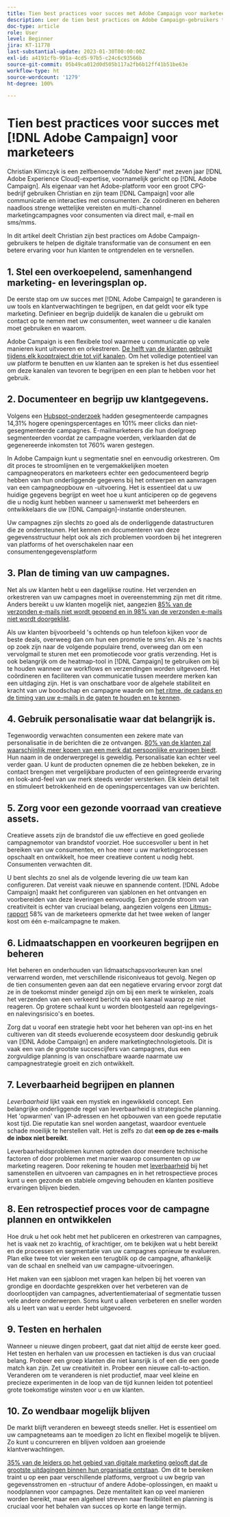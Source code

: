 ```yaml
---
title: Tien best practices voor succes met Adobe Campaign voor marketeers
description: Leer de tien best practices om Adobe Campaign-gebruikers te helpen de transformatie van de digitale consument en een betere ervaring voor hun klanten te ontgrendelen en te versnellen.
doc-type: article
role: User
level: Beginner
jira: KT-11778
last-substantial-update: 2023-01-30T00:00:00Z
exl-id: a4191cfb-991a-4cd5-97b5-c24c6c93566b
source-git-commit: 05b49ca012d0d505b117a2fb6b12ff41b51be63e
workflow-type: ht
source-wordcount: '1279'
ht-degree: 100%

---
```


# Tien best practices voor succes met [!DNL Adobe Campaign] voor marketeers

Christian Klimczyk is een zelfbenoemde &quot;Adobe Nerd&quot; met zeven jaar [!DNL Adobe Experience Cloud]-expertise, voornamelijk gericht op [!DNL Adobe Campaign]. Als eigenaar van het Adobe-platform voor een groot CPG-bedrijf gebruiken Christian en zijn team [!DNL Campaign] voor alle communicatie en interacties met consumenten. Ze coördineren en beheren naadloos strenge wettelijke vereisten en multi-channel marketingcampagnes voor consumenten via direct mail, e-mail en sms/mms.

In dit artikel deelt Christian zijn best practices om Adobe Campaign-gebruikers te helpen de digitale transformatie van de consument en een betere ervaring voor hun klanten te ontgrendelen en te versnellen.


## 1. Stel een overkoepelend, samenhangend marketing- en leveringsplan op.

De eerste stap om uw succes met [!DNL Adobe Campaign] te garanderen is uw tools en klantverwachtingen te begrijpen, en dat geldt voor elk type marketing. Definieer en begrijp duidelijk de kanalen die u gebruikt om contact op te nemen met uw consumenten, weet wanneer u die kanalen moet gebruiken en waarom.

Adobe Campaign is een flexibele tool waarmee u communicatie op vele manieren kunt uitvoeren en orkestreren. [De helft van de klanten gebruikt tijdens elk kooptraject drie tot vijf kanalen](https://www.mckinsey.com/capabilities/operations/our-insights/redefine-the-omnichannel-approach-focus-on-what-truly-matters). Om het volledige potentieel van uw platform te benutten en uw klanten aan te spreken is het dus essentieel om deze kanalen van tevoren te begrijpen en een plan te hebben voor het gebruik.

## 2. Documenteer en begrijp uw klantgegevens.

Volgens een [Hubspot-onderzoek](https://www.linkedin.com/pulse/customer-segmentation-effective-b2b-business-industry-sabreen) hadden gesegmenteerde campagnes 14,31% hogere openingspercentages en 101% meer clicks dan niet-gesegmenteerde campagnes. E-mailmarketeers die hun doelgroep segmenteerden voordat ze campagne voerden, verklaarden dat de gegenereerde inkomsten tot 760% waren gestegen.

In Adobe Campaign kunt u segmentatie snel en eenvoudig orkestreren. Om dit proces te stroomlijnen en te vergemakkelijken moeten campagneoperators en marketeers echter een gedocumenteerd begrip hebben van hun onderliggende gegevens bij het ontwerpen en aanvragen van een campagneopbouw en -uitvoering. Het is essentieel dat u uw huidige gegevens begrijpt en weet hoe u kunt anticiperen op de gegevens die u nodig kunt hebben wanneer u samenwerkt met beheerders en ontwikkelaars die uw [!DNL Campaign]-instantie ondersteunen.

Uw campagnes zijn slechts zo goed als de onderliggende datastructuren die ze ondersteunen. Het kennen en documenteren van deze gegevensstructuur helpt ook als zich problemen voordoen bij het integreren van platforms of het overschakelen naar een consumentengegevensplatform

## 3. Plan de timing van uw campagnes.

Net als uw klanten hebt u een dagelijkse routine. Het verzenden en orkestreren van uw campagnes moet in overeenstemming zijn met dit ritme. Anders bereikt u uw klanten mogelijk niet, aangezien [85% van de verzonden e-mails niet wordt geopend en in 98% van de verzonden e-mails niet wordt doorgeklikt](https://www.validity.com/resource-center/state-of-email-2021/).

Als uw klanten bijvoorbeeld &#39;s ochtends op hun telefoon kijken voor de beste deals, overweeg dan om hun een promotie te sms&#39;en. Als ze &#39;s nachts op zoek zijn naar de volgende populaire trend, overweeg dan om een vervolgmail te sturen met een promotiecode voor gratis verzending. Het is ook belangrijk om de heatmap-tool in [!DNL Campaign] te gebruiken om bij te houden wanneer uw workflows en verzendingen worden uitgevoerd. Het coördineren en faciliteren van communicatie tussen meerdere merken kan een uitdaging zijn. Het is van onschatbare voor de algehele stabiliteit en kracht van uw boodschap en campagne waarde om [het ritme, de cadans en de timing van uw e-mails in de gaten te houden en te kennen](https://experienceleaguecommunities.adobe.com/t5/adobe-campaign-classic-blogs/predictive-send-time-optimization-with-adobe-campaign/ba-p/561554).

## 4. Gebruik personalisatie waar dat belangrijk is.

Tegenwoordig verwachten consumenten een zekere mate van personalisatie in de berichten die ze ontvangen. [80% van de klanten zal waarschijnlijk meer kopen van een merk dat persoonlijke ervaringen biedt](https://us.epsilon.com/power-of-me). Hun naam in de onderwerpregel is geweldig. Personalisatie kan echter veel verder gaan. U kunt de producten opnemen die ze hebben bekeken, ze in contact brengen met vergelijkbare producten of een geïntegreerde ervaring en look-and-feel van uw merk steeds verder versterken. Elk klein detail telt en stimuleert betrokkenheid en de openingspercentages van uw berichten.

## 5. Zorg voor een gezonde voorraad van creatieve assets.

Creatieve assets zijn de brandstof die uw effectieve en goed geoliede campagnemotor van brandstof voorziet. Hoe succesvoller u bent in het bereiken van uw consumenten, en hoe meer u uw marketingprocessen opschaalt en ontwikkelt, hoe meer creatieve content u nodig hebt. Consumenten verwachten dit.

U bent slechts zo snel als de volgende levering die uw team kan configureren. Dat vereist vaak nieuwe en spannende content. [!DNL Adobe Campaign] maakt het configureren van sjablonen en het ontvangen en voorbereiden van deze leveringen eenvoudig. Een gezonde stroom van creativiteit is echter van cruciaal belang, aangezien volgens een [Litmus-rapport](https://www.litmus.com/resources/state-of-email/) 58% van de marketeers opmerkte dat het twee weken of langer kost om één e-mailcampagne te maken.

## 6. Lidmaatschappen en voorkeuren begrijpen en beheren

Het beheren en onderhouden van lidmaatschapsvoorkeuren kan snel verwarrend worden, met verschillende risiconiveaus tot gevolg. Negen op de tien consumenten geven aan dat een negatieve ervaring ervoor zorgt dat ze in de toekomst minder geneigd zijn om bij een merk te winkelen, zoals het verzenden van een verkeerd bericht via een kanaal waarop ze niet reageren. Op grotere schaal kunt u worden blootgesteld aan regelgevings- en nalevingsrisico&#39;s en boetes.

Zorg dat u vooraf een strategie hebt voor het beheren van opt-ins en het cultiveren van dit steeds evoluerende ecosysteem door deskundig gebruik van [!DNL Adobe Campaign] en andere marketingtechnologietools. Dit is vaak een van de grootste succescijfers van campagnes, dus een zorgvuldige planning is van onschatbare waarde naarmate uw campagnestrategie groeit en zich ontwikkelt.

## 7. Leverbaarheid begrijpen en plannen

_Leverbaarheid_ lijkt vaak een mystiek en ingewikkeld concept. Een belangrijke onderliggende regel van leverbaarheid is strategische planning. Het &#39;opwarmen&#39; van IP-adressen en het opbouwen van een goede reputatie kost tijd. Die reputatie kan snel worden aangetast, waardoor eventuele schade moeilijk te herstellen valt. Het is zelfs zo dat **een op de zes e-mails de inbox niet bereikt**.

Leverbaarheidsproblemen kunnen optreden door meerdere technische factoren of door problemen met manier waarop consumenten op uw marketing reageren. Door rekening te houden met [leverbaarheid](https://business.adobe.com/nl/products/campaign/email-deliverability.html) bij het samenstellen en uitvoeren van campagnes en in het retrospectieve proces kunt u een gezonde en stabiele omgeving behouden en klanten positieve ervaringen blijven bieden.

## 8. Een retrospectief proces voor de campagne plannen en ontwikkelen

Hoe druk u het ook hebt met het publiceren en orkestreren van campagnes, het is vaak net zo krachtig, of krachtiger, om te bekijken wat u hebt bereikt en de processen en segmentatie van uw campagnes opnieuw te evalueren. Plan elke twee tot vier weken een terugblik op de campagne, afhankelijk van de schaal en snelheid van uw campagne-uitvoeringen.

Het maken van een sjabloon met vragen kan helpen bij het voeren van grondige en doordachte gesprekken over het verbeteren van de doorlooptijden van campagnes, advertentiemateriaal of segmentatie tussen vele andere onderwerpen. Soms kunt u alleen verbeteren en sneller worden als u leert van wat u eerder hebt uitgevoerd.

## 9. Testen en herhalen

Wanneer u nieuwe dingen probeert, gaat dat niet altijd de eerste keer goed. Het testen en herhalen van uw processen en tactieken is dus van cruciaal belang. Probeer een groep klanten die niet kansrijk is of een die een goede match kan zijn. Zet uw creativiteit in. Probeer een nieuwe call-to-action. Veranderen om te veranderen is niet productief, maar veel kleine en precieze experimenten in de loop van de tijd kunnen leiden tot potentieel grote toekomstige winsten voor u en uw klanten.

## 10. Zo wendbaar mogelijk blijven

De markt blijft veranderen en beweegt steeds sneller. Het is essentieel om uw campagneteams aan te moedigen zo licht en flexibel mogelijk te blijven. Zo kunt u concurreren en blijven voldoen aan groeiende klantverwachtingen.

[35% van de leiders op het gebied van digitale marketing gelooft dat de grootste uitdagingen binnen hun organisatie ontstaan](https://www.gartner.com/en/newsroom/press-releases/gartner-says-35--of-digital-marketing-leaders-believe-the-bigges). Om dit te bereiken traint u op een paar verschillende platforms, vergroot u uw begrip van gegevensstromen en -structuur of andere Adobe-oplossingen, en maakt u noodplannen voor campagnes. Deze mentaliteit kan op veel manieren worden bereikt, maar een algeheel streven naar flexibiliteit en planning is cruciaal voor het behalen van succes op korte en lange termijn.
